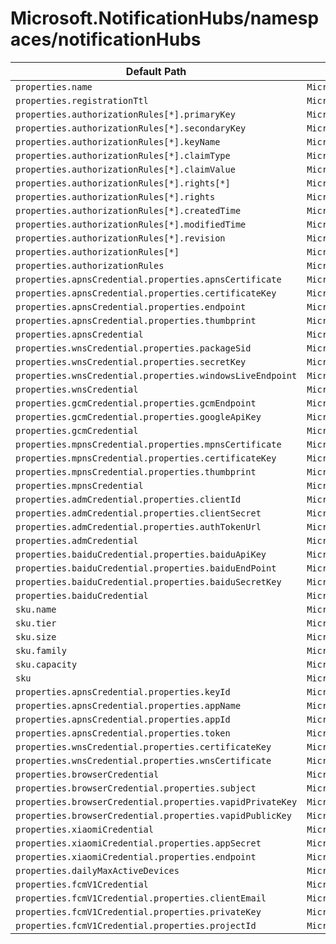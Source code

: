 # Microsoft.NotificationHubs/namespaces/notificationHubs

| Default Path | Alias |
|---|---|
| `properties.name` | `Microsoft.NotificationHubs/namespaces/notificationHubs/name` |
| `properties.registrationTtl` | `Microsoft.NotificationHubs/namespaces/notificationHubs/registrationTtl` |
| `properties.authorizationRules[*].primaryKey` | `Microsoft.NotificationHubs/namespaces/notificationHubs/authorizationRules[*].primaryKey` |
| `properties.authorizationRules[*].secondaryKey` | `Microsoft.NotificationHubs/namespaces/notificationHubs/authorizationRules[*].secondaryKey` |
| `properties.authorizationRules[*].keyName` | `Microsoft.NotificationHubs/namespaces/notificationHubs/authorizationRules[*].keyName` |
| `properties.authorizationRules[*].claimType` | `Microsoft.NotificationHubs/namespaces/notificationHubs/authorizationRules[*].claimType` |
| `properties.authorizationRules[*].claimValue` | `Microsoft.NotificationHubs/namespaces/notificationHubs/authorizationRules[*].claimValue` |
| `properties.authorizationRules[*].rights[*]` | `Microsoft.NotificationHubs/namespaces/notificationHubs/authorizationRules[*].rights[*]` |
| `properties.authorizationRules[*].rights` | `Microsoft.NotificationHubs/namespaces/notificationHubs/authorizationRules[*].rights` |
| `properties.authorizationRules[*].createdTime` | `Microsoft.NotificationHubs/namespaces/notificationHubs/authorizationRules[*].createdTime` |
| `properties.authorizationRules[*].modifiedTime` | `Microsoft.NotificationHubs/namespaces/notificationHubs/authorizationRules[*].modifiedTime` |
| `properties.authorizationRules[*].revision` | `Microsoft.NotificationHubs/namespaces/notificationHubs/authorizationRules[*].revision` |
| `properties.authorizationRules[*]` | `Microsoft.NotificationHubs/namespaces/notificationHubs/authorizationRules[*]` |
| `properties.authorizationRules` | `Microsoft.NotificationHubs/namespaces/notificationHubs/authorizationRules` |
| `properties.apnsCredential.properties.apnsCertificate` | `Microsoft.NotificationHubs/namespaces/notificationHubs/apnsCredential.apnsCertificate` |
| `properties.apnsCredential.properties.certificateKey` | `Microsoft.NotificationHubs/namespaces/notificationHubs/apnsCredential.certificateKey` |
| `properties.apnsCredential.properties.endpoint` | `Microsoft.NotificationHubs/namespaces/notificationHubs/apnsCredential.endpoint` |
| `properties.apnsCredential.properties.thumbprint` | `Microsoft.NotificationHubs/namespaces/notificationHubs/apnsCredential.thumbprint` |
| `properties.apnsCredential` | `Microsoft.NotificationHubs/namespaces/notificationHubs/apnsCredential` |
| `properties.wnsCredential.properties.packageSid` | `Microsoft.NotificationHubs/namespaces/notificationHubs/wnsCredential.packageSid` |
| `properties.wnsCredential.properties.secretKey` | `Microsoft.NotificationHubs/namespaces/notificationHubs/wnsCredential.secretKey` |
| `properties.wnsCredential.properties.windowsLiveEndpoint` | `Microsoft.NotificationHubs/namespaces/notificationHubs/wnsCredential.windowsLiveEndpoint` |
| `properties.wnsCredential` | `Microsoft.NotificationHubs/namespaces/notificationHubs/wnsCredential` |
| `properties.gcmCredential.properties.gcmEndpoint` | `Microsoft.NotificationHubs/namespaces/notificationHubs/gcmCredential.gcmEndpoint` |
| `properties.gcmCredential.properties.googleApiKey` | `Microsoft.NotificationHubs/namespaces/notificationHubs/gcmCredential.googleApiKey` |
| `properties.gcmCredential` | `Microsoft.NotificationHubs/namespaces/notificationHubs/gcmCredential` |
| `properties.mpnsCredential.properties.mpnsCertificate` | `Microsoft.NotificationHubs/namespaces/notificationHubs/mpnsCredential.mpnsCertificate` |
| `properties.mpnsCredential.properties.certificateKey` | `Microsoft.NotificationHubs/namespaces/notificationHubs/mpnsCredential.certificateKey` |
| `properties.mpnsCredential.properties.thumbprint` | `Microsoft.NotificationHubs/namespaces/notificationHubs/mpnsCredential.thumbprint` |
| `properties.mpnsCredential` | `Microsoft.NotificationHubs/namespaces/notificationHubs/mpnsCredential` |
| `properties.admCredential.properties.clientId` | `Microsoft.NotificationHubs/namespaces/notificationHubs/admCredential.clientId` |
| `properties.admCredential.properties.clientSecret` | `Microsoft.NotificationHubs/namespaces/notificationHubs/admCredential.clientSecret` |
| `properties.admCredential.properties.authTokenUrl` | `Microsoft.NotificationHubs/namespaces/notificationHubs/admCredential.authTokenUrl` |
| `properties.admCredential` | `Microsoft.NotificationHubs/namespaces/notificationHubs/admCredential` |
| `properties.baiduCredential.properties.baiduApiKey` | `Microsoft.NotificationHubs/namespaces/notificationHubs/baiduCredential.baiduApiKey` |
| `properties.baiduCredential.properties.baiduEndPoint` | `Microsoft.NotificationHubs/namespaces/notificationHubs/baiduCredential.baiduEndPoint` |
| `properties.baiduCredential.properties.baiduSecretKey` | `Microsoft.NotificationHubs/namespaces/notificationHubs/baiduCredential.baiduSecretKey` |
| `properties.baiduCredential` | `Microsoft.NotificationHubs/namespaces/notificationHubs/baiduCredential` |
| `sku.name` | `Microsoft.NotificationHubs/namespaces/notificationHubs/sku.name` |
| `sku.tier` | `Microsoft.NotificationHubs/namespaces/notificationHubs/sku.tier` |
| `sku.size` | `Microsoft.NotificationHubs/namespaces/notificationHubs/sku.size` |
| `sku.family` | `Microsoft.NotificationHubs/namespaces/notificationHubs/sku.family` |
| `sku.capacity` | `Microsoft.NotificationHubs/namespaces/notificationHubs/sku.capacity` |
| `sku` | `Microsoft.NotificationHubs/namespaces/notificationHubs/sku` |
| `properties.apnsCredential.properties.keyId` | `Microsoft.NotificationHubs/namespaces/notificationHubs/apnsCredential.keyId` |
| `properties.apnsCredential.properties.appName` | `Microsoft.NotificationHubs/namespaces/notificationHubs/apnsCredential.appName` |
| `properties.apnsCredential.properties.appId` | `Microsoft.NotificationHubs/namespaces/notificationHubs/apnsCredential.appId` |
| `properties.apnsCredential.properties.token` | `Microsoft.NotificationHubs/namespaces/notificationHubs/apnsCredential.token` |
| `properties.wnsCredential.properties.certificateKey` | `Microsoft.NotificationHubs/namespaces/notificationHubs/wnsCredential.certificateKey` |
| `properties.wnsCredential.properties.wnsCertificate` | `Microsoft.NotificationHubs/namespaces/notificationHubs/wnsCredential.wnsCertificate` |
| `properties.browserCredential` | `Microsoft.NotificationHubs/namespaces/notificationHubs/browserCredential` |
| `properties.browserCredential.properties.subject` | `Microsoft.NotificationHubs/namespaces/notificationHubs/browserCredential.subject` |
| `properties.browserCredential.properties.vapidPrivateKey` | `Microsoft.NotificationHubs/namespaces/notificationHubs/browserCredential.vapidPrivateKey` |
| `properties.browserCredential.properties.vapidPublicKey` | `Microsoft.NotificationHubs/namespaces/notificationHubs/browserCredential.vapidPublicKey` |
| `properties.xiaomiCredential` | `Microsoft.NotificationHubs/namespaces/notificationHubs/xiaomiCredential` |
| `properties.xiaomiCredential.properties.appSecret` | `Microsoft.NotificationHubs/namespaces/notificationHubs/xiaomiCredential.appSecret` |
| `properties.xiaomiCredential.properties.endpoint` | `Microsoft.NotificationHubs/namespaces/notificationHubs/xiaomiCredential.endpoint` |
| `properties.dailyMaxActiveDevices` | `Microsoft.NotificationHubs/namespaces/notificationHubs/dailyMaxActiveDevices` |
| `properties.fcmV1Credential` | `Microsoft.NotificationHubs/namespaces/notificationHubs/fcmV1Credential` |
| `properties.fcmV1Credential.properties.clientEmail` | `Microsoft.NotificationHubs/namespaces/notificationHubs/fcmV1Credential.clientEmail` |
| `properties.fcmV1Credential.properties.privateKey` | `Microsoft.NotificationHubs/namespaces/notificationHubs/fcmV1Credential.privateKey` |
| `properties.fcmV1Credential.properties.projectId` | `Microsoft.NotificationHubs/namespaces/notificationHubs/fcmV1Credential.projectId` |

